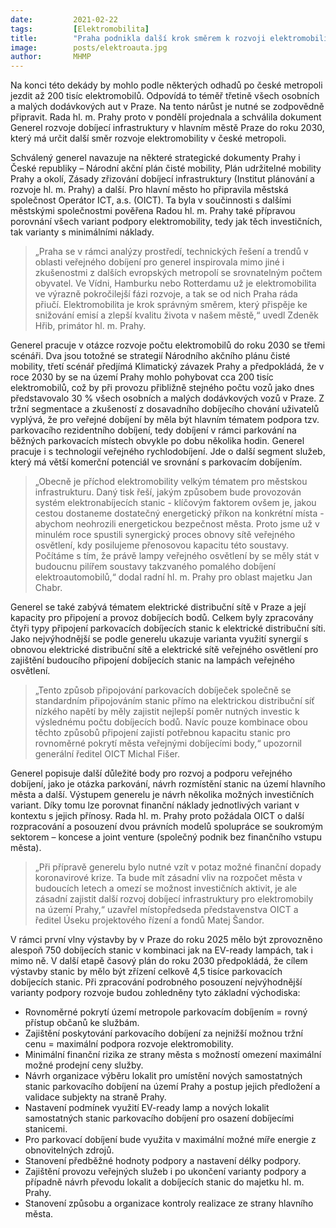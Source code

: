 ```yaml
---
date:         2021-02-22
tags:         [Elektromobilita]
title:        "Praha podnikla další krok směrem k rozvoji elektromobility na svém území"
image: 	      posts/elektroauta.jpg
author:       MHMP
---
```


Na konci této dekády by mohlo podle některých odhadů po české metropoli jezdit až 200 tisíc elektromobilů. Odpovídá to téměř třetině všech osobních a malých dodávkových aut v Praze. Na tento nárůst je nutné se zodpovědně připravit. Rada hl. m. Prahy proto v pondělí projednala a schválila dokument Generel rozvoje dobíjecí infrastruktury v hlavním městě Praze do roku 2030, který má určit další směr rozvoje elektromobility v české metropoli. 

Schválený generel navazuje na některé strategické dokumenty Prahy i České republiky – Národní akční plán čisté mobility, Plán udržitelné mobility Prahy a okolí, Zásady zřizování dobíjecí infrastruktury (Institut plánování a rozvoje hl. m. Prahy) a další. Pro hlavní město ho připravila městská společnost Operátor ICT, a.s. (OICT). Ta byla v součinnosti s dalšími městskými společnostmi pověřena Radou hl. m. Prahy také přípravou porovnání všech variant podpory elektromobility, tedy jak těch investičních, tak varianty s minimálními náklady. 

> „Praha se v rámci analýzy prostředí, technických řešení a trendů v oblasti veřejného dobíjení pro generel inspirovala mimo jiné i zkušenostmi z dalších evropských metropolí se srovnatelným počtem obyvatel. Ve Vídni, Hamburku nebo Rotterdamu už je elektromobilita ve výrazně pokročilejší fázi rozvoje, a tak se od nich Praha ráda přiučí. Elektromobilita je krok správným směrem, který přispěje ke snižování emisí a zlepší kvalitu života v našem městě,“ uvedl Zdeněk Hřib, primátor hl. m. Prahy. 

Generel pracuje v otázce rozvoje počtu elektromobilů do roku 2030 se třemi scénáři. Dva jsou totožné se strategií Národního akčního plánu čisté mobility, třetí scénář předjímá Klimatický závazek Prahy a předpokládá, že v roce 2030 by se na území Prahy mohlo pohybovat cca 200 tisíc elektromobilů, což by při provozu přibližně stejného počtu vozů jako dnes představovalo 30 % všech osobních a malých dodávkových vozů v Praze. Z tržní segmentace a zkušeností z dosavadního dobíjecího chování uživatelů vyplývá, že pro veřejné dobíjení by měla být hlavním tématem podpora tzv. parkovacího rezidentního dobíjení, tedy dobíjení v rámci parkování na běžných parkovacích místech obvykle po dobu několika hodin. Generel pracuje i s technologií veřejného rychlodobíjení. Jde o další segment služeb, který má větší komerční potenciál ve srovnání s parkovacím dobíjením. 

> „Obecně je příchod elektromobility velkým tématem pro městskou infrastrukturu. Daný tisk řeší, jakým způsobem bude provozován systém elektronabíjecích stanic - klíčovým faktorem ovšem je, jakou cestou dostaneme dostatečný energetický příkon na konkrétní místa - abychom neohrozili energetickou bezpečnost města. Proto jsme už v minulém roce spustili synergický proces obnovy sítě veřejného osvětlení, kdy posilujeme přenosovou kapacitu této soustavy. Počítáme s tím, že právě lampy veřejného osvětlení by se měly stát v budoucnu pilířem soustavy takzvaného pomalého dobíjení elektroautomobilů,“ dodal radní hl. m. Prahy pro oblast majetku Jan Chabr.

Generel se také zabývá tématem elektrické distribuční sítě v Praze a její kapacity pro připojení a provoz dobíjecích bodů. Celkem byly zpracovány čtyři typy připojení parkovacích dobíjecích stanic k elektrické distribuční síti. Jako nejvýhodnější se podle generelu ukazuje varianta využití synergií s obnovou elektrické distribuční sítě a elektrické sítě veřejného osvětlení pro zajištění budoucího připojení dobíjecích stanic na lampách veřejného osvětlení. 

> „Tento způsob připojování parkovacích dobíječek společně se standardním připojováním stanic přímo na elektrickou distribuční síť nízkého napětí by měly zajistit nejlepší poměr nutných investic k výslednému počtu dobíjecích bodů. Navíc pouze kombinace obou těchto způsobů připojení zajistí potřebnou kapacitu stanic pro rovnoměrné pokrytí města veřejnými dobíjecími body,“ upozornil generální ředitel OICT Michal Fišer. 

Generel popisuje další důležité body pro rozvoj a podporu veřejného dobíjení, jako je otázka parkování, návrh rozmístění stanic na území hlavního města a další. Výstupem generelu je návrh několika možných investičních variant. Díky tomu lze porovnat finanční náklady jednotlivých variant v kontextu s jejich přínosy. Rada hl. m. Prahy proto požádala OICT o další rozpracování a posouzení dvou právních modelů spolupráce se soukromým sektorem – koncese a joint venture (společný podnik bez finančního vstupu města). 

> „Při přípravě generelu bylo nutné vzít v potaz možné finanční dopady koronavirové krize. Ta bude mít zásadní vliv na rozpočet města v budoucích letech a omezí se možnost investičních aktivit, je ale zásadní zajistit další rozvoj dobíjecí infrastruktury pro elektromobily na území Prahy,“ uzavřel místopředseda představenstva OICT a ředitel Úseku projektového řízení a fondů Matej Šandor.

V rámci první vlny výstavby by v Praze do roku 2025 mělo být zprovozněno alespoň 750 dobíjecích stanic v kombinaci jak na EV-ready lampách, tak i mimo ně. V další etapě časový plán do roku 2030 předpokládá, že cílem výstavby stanic by mělo být zřízení celkově 4,5 tisíce parkovacích dobíjecích stanic. Při zpracování podrobného posouzení nejvýhodnější varianty podpory rozvoje budou zohledněny tyto základní východiska: 

* Rovnoměrné pokrytí území metropole parkovacím dobíjením = rovný přístup občanů ke službám. 
* Zajištění poskytování parkovacího dobíjení za nejnižší možnou tržní cenu = maximální podpora rozvoje elektromobility.
* Minimální finanční rizika ze strany města s možností omezení maximální možné prodejní ceny služby.
* Návrh organizace výběru lokalit pro umístění nových samostatných stanic parkovacího dobíjení na území Prahy a postup jejich předložení a validace subjekty na straně Prahy.
* Nastavení podmínek využití EV-ready lamp a nových lokalit samostatných stanic parkovacího dobíjení pro osazení dobíjecími stanicemi.
* Pro parkovací dobíjení bude využita v maximální možné míře energie z obnovitelných zdrojů. 
* Stanovení předběžné hodnoty podpory a nastavení délky podpory.
* Zajištění provozu veřejných služeb i po ukončení varianty podpory a případně návrh převodu lokalit a dobíjecích stanic do majetku hl. m. Prahy. 
* Stanovení způsobu a organizace kontroly realizace ze strany hlavního města.
